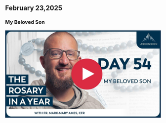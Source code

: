 ## February 23,2025

### My Beloved Son

[![My Beloved Son](https://raw.githubusercontent.com/linusjf/RIAY/main/February/jpgs/Day054.jpg)](https://youtu.be/aNLTmtYzma0 "My Beloved Son")
